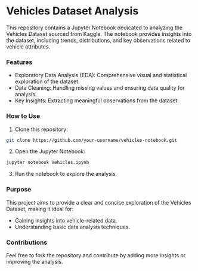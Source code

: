<h1>Vehicles Dataset Analysis</h1>
This repository contains a Jupyter Notebook dedicated to analyzing the Vehicles Dataset sourced from Kaggle. The notebook provides insights into the dataset, including trends, distributions, and key observations related to vehicle attributes.

<h3>Features</h3>
<ul><li>Exploratory Data Analysis (EDA): Comprehensive visual and statistical exploration of the dataset.</li>
<li>Data Cleaning: Handling missing values and ensuring data quality for analysis.</li>
<li>Key Insights: Extracting meaningful observations from the dataset.</li></ul>

### How to Use
1. Clone this repository:
```bash
git clone https://github.com/your-username/vehicles-notebook.git
```
2. Open the Jupyter Notebook:
```bash
jupyter notebook Vehicles.ipynb
```
3. Run the notebook to explore the analysis.

### Purpose

This project aims to provide a clear and concise exploration of the Vehicles Dataset, making it ideal for:

- Gaining insights into vehicle-related data.
- Understanding basic data analysis techniques.

### Contributions
Feel free to fork the repository and contribute by adding more insights or improving the analysis.
